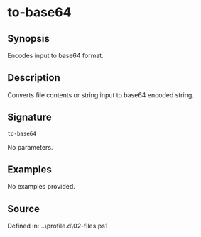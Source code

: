 # to-base64

## Synopsis

Encodes input to base64 format.

## Description

Converts file contents or string input to base64 encoded string.

## Signature

```powershell
to-base64
```

No parameters.

## Examples

No examples provided.

## Source

Defined in: ..\profile.d\02-files.ps1
